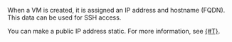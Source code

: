 When a VM is created, it is assigned an IP address and hostname (FQDN). This data can be used for SSH access.

You can make a public IP address static. For more information, see [{#T}](../compute/operations/vm-control/vm-set-static-ip.md).


